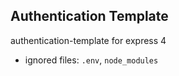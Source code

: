 ## Authentication Template

authentication-template for express 4

- ignored files: `.env`, `node_modules`
